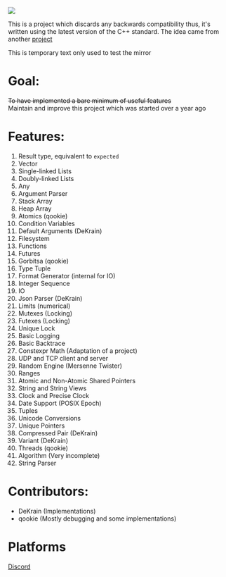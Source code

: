 <p align = 'left'>
  <img src='https://cdn.discordapp.com/attachments/809046217370763274/818426647753654302/HackySTLlogo2.png'>
</p>

This is a project which discards any backwards compatibility
thus, it's written using the latest version of the C++ standard.
The idea came from another [project](https://github.com/LegatAbyssWalker/amazingCode) 

This is temporary text only used to test the mirror

# Goal:
~~To have implemented a bare minimum of useful features~~\
Maintain and improve this project which was started over a year ago

# Features:
  1. Result type, equivalent to `expected`
  2. Vector
  3. Single-linked Lists
  4. Doubly-linked Lists
  5. Any
  6. Argument Parser
  7. Stack Array
  8. Heap Array
  9. Atomics (qookie)
  10. Condition Variables
  11. Default Arguments (DeKrain)
  12. Filesystem
  13. Functions
  14. Futures
  15. Gorbitsa (qookie)
  16. Type Tuple
  17. Format Generator (internal for IO)
  18. Integer Sequence
  19. IO
  20. Json Parser (DeKrain)
  21. Limits (numerical)
  22. Mutexes (Locking)
  23. Futexes (Locking)
  24. Unique Lock
  25. Basic Logging
  26. Basic Backtrace
  27. Constexpr Math (Adaptation of a project)
  28. UDP and TCP client and server
  29. Random Engine (Mersenne Twister)
  30. Ranges
  31. Atomic and Non-Atomic Shared Pointers
  32. String and String Views
  33. Clock and Precise Clock
  34. Date Support (POSIX Epoch)
  35. Tuples
  36. Unicode Conversions
  37. Unique Pointers
  38. Compressed Pair (DeKrain)
  39. Variant (DeKrain) 
  40. Threads (qookie)
  41. Algorithm (Very incomplete)
  42. String Parser
  
# Contributors:
- DeKrain (Implementations)
- qookie (Mostly debugging and some implementations)

# Platforms
  [Discord](https://discord.gg/dEghMASRKb)
